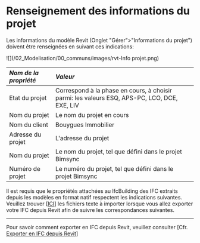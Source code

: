 # Renseignement des informations du projet

Les informations du modèle Revit \(Onglet "Gérer"&gt;"Informations du projet"\) doivent être renseignées en suivant ces indications:

![](/02_Modelisation/00_communs/images/rvt-Info projet.png)

| _Nom de la propriété_ | _Valeur_ |
| :--- | :--- |
| Etat du projet | Correspond à la phase en cours, à choisir parmi: les valeurs ESQ, APS-PC, LCO, DCE, EXE, LIV |
| Nom du projet | Le nom du projet en cours |
| Nom du client | Bouygues Immobilier |
| Adresse du projet | L'adresse du projet |
| Nom du projet | Le nom du projet, tel que défini dans le projet Bimsync |
| Numéro de projet | Le numéro du projet, tel que défini dans le projet Bimsync |

Il est requis que le propriétés attachées au IfcBuilding des IFC extraits depuis les modèles en format natif respectent les indications suivantes. Veuillez trouver \[[ICI](/assets/Test-fichier-texte-BEP.txt)\] les fichiers texte à importer lorsque vous allez exporter votre IFC depuis Revit afin de suivre les correspondances suivantes.

---

Pour savoir comment exporter en IFC depuis Revit, veuillez consulter \[Cfr. [Exporter en IFC depuis Revit](/02_Modelisation/00_communs/export-rvt.md#revit2ifc)\]

